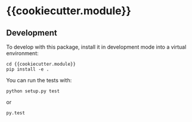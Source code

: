 # {{cookiecutter.module}}


## Development

To develop with this package, install it in development mode
into a virtual environment:

    cd {{cookiecutter.module}}
    pip install -e .

You can run the tests with:

    python setup.py test

or

    py.test
